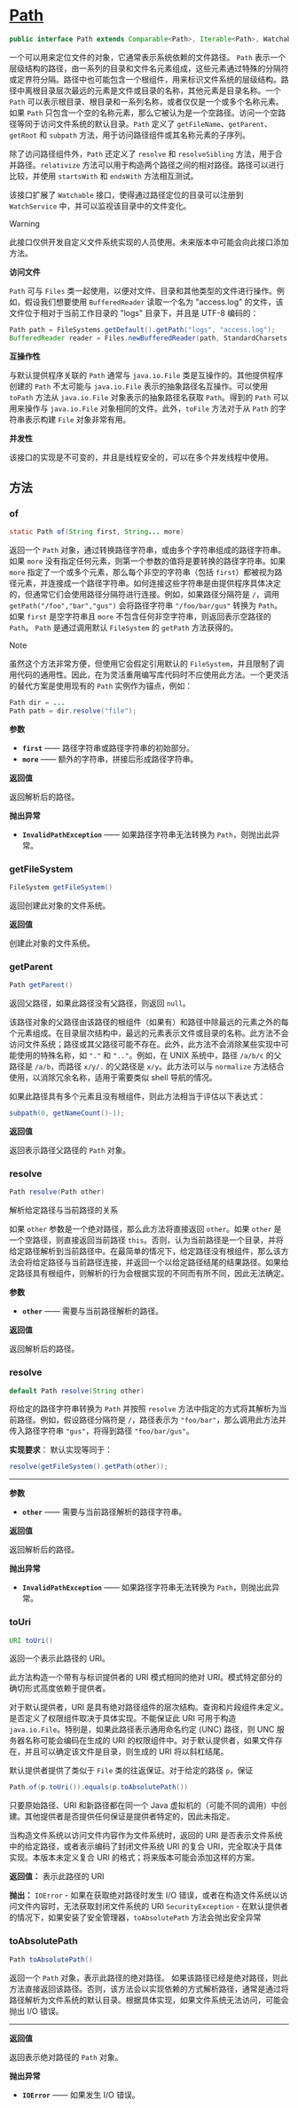 # [Path](https://docs.oracle.com/en/java/javase/17/docs/api/java.base/java/nio/file/Path.html)

```java
public interface Path extends Comparable<Path>, Iterable<Path>, Watchable
```

一个可以用来定位文件的对象，它通常表示系统依赖的文件路径。
 `Path` 表示一个层级结构的路径，由一系列的目录和文件名元素组成，这些元素通过特殊的分隔符或定界符分隔。路径中也可能包含一个根组件，用来标识文件系统的层级结构。路径中离根目录层次最远的元素是文件或目录的名称，其他元素是目录名称。一个 `Path` 可以表示根目录、根目录和一系列名称，或者仅仅是一个或多个名称元素。如果 `Path` 只包含一个空的名称元素，那么它被认为是一个空路径。访问一个空路径等同于访问文件系统的默认目录。`Path` 定义了 `getFileName`、`getParent`、`getRoot` 和 `subpath` 方法，用于访问路径组件或其名称元素的子序列。

除了访问路径组件外，`Path` 还定义了 `resolve` 和 `resolveSibling` 方法，用于合并路径。`relativize` 方法可以用于构造两个路径之间的相对路径。路径可以进行比较，并使用 `startsWith` 和 `endsWith` 方法相互测试。

该接口扩展了 `Watchable` 接口，使得通过路径定位的目录可以注册到 `WatchService` 中，并可以监视该目录中的文件变化。

> [!WARNING]
>
> 此接口仅供开发自定义文件系统实现的人员使用。未来版本中可能会向此接口添加方法。

**访问文件**

`Path` 可与 `Files` 类一起使用，以便对文件、目录和其他类型的文件进行操作。例如，假设我们想要使用 `BufferedReader` 读取一个名为 "access.log" 的文件，该文件位于相对于当前工作目录的 "logs" 目录下，并且是 UTF-8 编码的：

```java
Path path = FileSystems.getDefault().getPath("logs", "access.log");
BufferedReader reader = Files.newBufferedReader(path, StandardCharsets.UTF_8);
```

**互操作性**

与默认提供程序关联的 `Path` 通常与 `java.io.File` 类是互操作的。其他提供程序创建的 `Path` 不太可能与 `java.io.File` 表示的抽象路径名互操作。可以使用 `toPath` 方法从 `java.io.File` 对象表示的抽象路径名获取 `Path`。得到的 `Path` 可以用来操作与 `java.io.File` 对象相同的文件。此外，`toFile` 方法对于从 `Path` 的字符串表示构建 `File` 对象非常有用。

**并发性**

该接口的实现是不可变的，并且是线程安全的，可以在多个并发线程中使用。

## 方法

### of

```java
static Path of(String first, String... more)
```

返回一个 `Path` 对象，通过转换路径字符串，或由多个字符串组成的路径字符串。如果 `more` 没有指定任何元素，则第一个参数的值将是要转换的路径字符串。如果 `more` 指定了一个或多个元素，那么每个非空的字符串（包括 `first`）都被视为路径元素，并连接成一个路径字符串。如何连接这些字符串是由提供程序具体决定的，但通常它们会使用路径分隔符进行连接。例如，如果路径分隔符是 `/`，调用 `getPath("/foo","bar","gus")` 会将路径字符串 `"/foo/bar/gus"` 转换为 `Path`。如果 `first` 是空字符串且 `more` 不包含任何非空字符串，则返回表示空路径的 `Path`。
`Path` 是通过调用默认 `FileSystem` 的 `getPath` 方法获得的。

> [!NOTE]
>
> 虽然这个方法非常方便，但使用它会假定引用默认的 `FileSystem`，并且限制了调用代码的通用性。因此，在为灵活重用编写库代码时不应使用此方法。一个更灵活的替代方案是使用现有的 `Path` 实例作为锚点，例如：
>
> ```java
> Path dir = ...
> Path path = dir.resolve("file");
> ```

**参数**

- **`first`** —— 路径字符串或路径字符串的初始部分。
- **`more`** —— 额外的字符串，拼接后形成路径字符串。

**返回值**

返回解析后的路径。

**抛出异常**

- **`InvalidPathException`** —— 如果路径字符串无法转换为 `Path`，则抛出此异常。

### getFileSystem

```java
FileSystem getFileSystem()
```

返回创建此对象的文件系统。

**返回值**

创建此对象的文件系统。

### getParent

```java
Path getParent()
```

返回父路径，如果此路径没有父路径，则返回 `null`。

该路径对象的父路径由该路径的根组件（如果有）和路径中除最远的元素之外的每个元素组成。在目录层次结构中，最远的元素表示文件或目录的名称。此方法不会访问文件系统；路径或其父路径可能不存在。此外，此方法不会消除某些实现中可能使用的特殊名称，如 `"."` 和 `".."`。例如，在 UNIX 系统中，路径 `/a/b/c` 的父路径是 `/a/b`，而路径 `x/y/.` 的父路径是 `x/y`。此方法可以与 `normalize` 方法结合使用，以消除冗余名称，适用于需要类似 shell 导航的情况。

如果此路径具有多个元素且没有根组件，则此方法相当于评估以下表达式：

```java
subpath(0, getNameCount()-1);
```

**返回值**

返回表示路径父路径的 `Path` 对象。

### resolve

```java
Path resolve(Path other)
```

解析给定路径与当前路径的关系

如果 `other` 参数是一个绝对路径，那么此方法将直接返回 `other`。如果 `other` 是一个空路径，则直接返回当前路径 `this`。否则，认为当前路径是一个目录，并将给定路径解析到当前路径中。在最简单的情况下，给定路径没有根组件，那么该方法会将给定路径与当前路径连接，并返回一个以给定路径结尾的结果路径。如果给定路径具有根组件，则解析的行为会根据实现的不同而有所不同，因此无法确定。

**参数**

- **`other`** —— 需要与当前路径解析的路径。

**返回值**

返回解析后的路径。

### resolve

```java
default Path resolve(String other)
```

将给定的路径字符串转换为 `Path` 并按照 `resolve` 方法中指定的方式将其解析为当前路径。例如，假设路径分隔符是 `/`，路径表示为 `"foo/bar"`，那么调用此方法并传入路径字符串 `"gus"`，将得到路径 `"foo/bar/gus"`。

**实现要求**：
默认实现等同于：

```java
resolve(getFileSystem().getPath(other));
```

------

**参数**

- **`other`** —— 需要与当前路径解析的路径字符串。

**返回值**

返回解析后的路径。

**抛出异常**

- **`InvalidPathException`** —— 如果路径字符串无法转换为 `Path`，则抛出此异常。

### toUri

```java
URI toUri()
```

返回一个表示此路径的 URI。

此方法构造一个带有与标识提供者的 URI 模式相同的绝对 URI。模式特定部分的确切形式高度依赖于提供者。

对于默认提供者，URI 是具有绝对路径组件的层次结构。查询和片段组件未定义。是否定义了权限组件取决于具体实现。不能保证此 URI 可用于构造 `java.io.File`。特别是，如果此路径表示通用命名约定 (UNC) 路径，则 UNC 服务器名称可能会编码在生成的 URI 的权限组件中。对于默认提供者，如果文件存在，并且可以确定该文件是目录，则生成的 URI 将以斜杠结尾。

默认提供者提供了类似于 `File` 类的往返保证。对于给定的路径 `p`，保证

```java
Path.of(p.toUri()).equals(p.toAbsolutePath())
```

只要原始路径、URI 和新路径都在同一个 Java 虚拟机的（可能不同的调用）中创建。其他提供者是否提供任何保证是提供者特定的，因此未指定。

当构造文件系统以访问文件内容作为文件系统时，返回的 URI 是否表示文件系统中的给定路径，或者表示编码了封闭文件系统 URI 的复合 URI，完全取决于具体实现。本版本未定义复合 URI 的格式；将来版本可能会添加这样的方案。

**返回值：**
 表示此路径的 URI

**抛出：**
 `IOError` - 如果在获取绝对路径时发生 I/O 错误，或者在构造文件系统以访问文件内容时，无法获取封闭文件系统的 URI
 `SecurityException` - 在默认提供者的情况下，如果安装了安全管理器，`toAbsolutePath` 方法会抛出安全异常

### toAbsolutePath

```java
Path toAbsolutePath()
```

返回一个 `Path` 对象，表示此路径的绝对路径。
如果该路径已经是绝对路径，则此方法直接返回该路径。否则，该方法会以实现依赖的方式解析路径，通常是通过将路径解析为文件系统的默认目录。根据具体实现，如果文件系统无法访问，可能会抛出 I/O 错误。

------

**返回值**

返回表示绝对路径的 `Path` 对象。

**抛出异常**

- **`IOError`** —— 如果发生 I/O 错误。